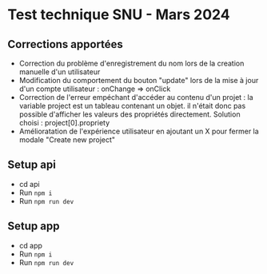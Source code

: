 # Test technique SNU - Mars 2024

## Corrections apportées
- Correction du problème d'enregistrement du nom lors de la creation manuelle d'un utilisateur
- Modification du comportement du bouton "update" lors de la mise à jour d'un compte utilisateur : onChange => onClick
- Correction de l'erreur empéchant d'accéder au contenu d'un projet : la variable project est un tableau contenant un objet. il n'était donc pas possible d'afficher les valeurs des propriétés directement. Solution choisi :  project[0].propriety
- Amélioratation de l'expérience utilisateur en ajoutant un X pour fermer la modale "Create new project" 



## Setup api
- cd api
- Run `npm i`
- Run `npm run dev`

## Setup app

- cd app
- Run `npm i`
- Run `npm run dev`


